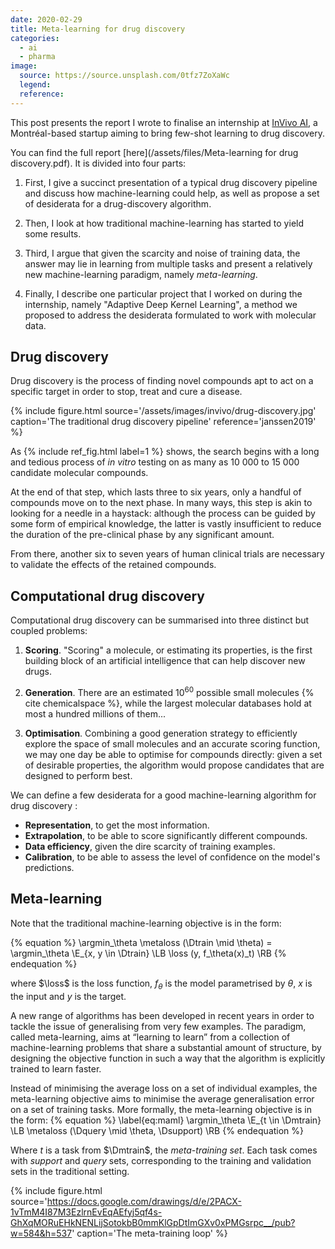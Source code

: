 ```yaml
---
date: 2020-02-29
title: Meta-learning for drug discovery
categories:
  - ai
  - pharma
image:
  source: https://source.unsplash.com/0tfz7ZoXaWc
  legend:
  reference:
---
```


This post presents the report I wrote to finalise an internship at [InVivo AI](https://invivoai.com/), a Montréal-based startup aiming to bring few-shot learning to drug discovery.

You can find the full report [here](/assets/files/Meta-learning for drug discovery.pdf). It is divided into four parts:

1. First, I give a succinct presentation of a typical drug discovery pipeline and discuss how machine-learning could help, as well as propose a set of desiderata for a drug-discovery algorithm.

2. Then, I look at how traditional machine-learning has started to yield some results.

3. Third, I argue that given the scarcity and noise of training data, the answer may lie in learning from multiple tasks and present a relatively new machine-learning paradigm, namely _meta-learning_.

4. Finally, I describe one particular project that I worked on during the internship, namely "Adaptive Deep Kernel Learning", a method we proposed to address the desiderata formulated to work with molecular data.


## Drug discovery

Drug discovery is the process of finding novel compounds apt to act on a specific target in order to stop, treat and cure a disease.

{% include figure.html source='/assets/images/invivo/drug-discovery.jpg' caption='The traditional drug discovery pipeline' reference='janssen2019' %}

As {% include ref_fig.html label=1 %} shows, the search begins with a long and tedious process of _in vitro_ testing on as many as 10 000 to 15 000 candidate molecular compounds.

At the end of that step, which lasts three to six years, only a handful of compounds move on to the next phase. In many ways, this step is akin to looking for a needle in a haystack: although the process can be guided by some form of empirical knowledge, the latter is vastly insufficient to reduce the duration of the pre-clinical phase by any significant amount.

From there, another six to seven years of human clinical trials are necessary to validate the effects of the retained compounds.


## Computational drug discovery

Computational drug discovery can be summarised into three distinct but coupled problems:

1. **Scoring**. "Scoring" a molecule, or estimating its properties, is the first building block of an artificial intelligence that can help discover new drugs.

2. **Generation**. There are an estimated 10<sup>60</sup> possible small molecules
   {% cite chemicalspace %}, while the largest molecular databases hold at most a hundred millions of them...

3. **Optimisation**. Combining a good generation strategy to efficiently explore the space of small molecules and an accurate scoring function, we may one day be able to optimise for compounds directly: given a set of desirable properties, the algorithm would propose candidates that are designed to perform best.

We can define a few desiderata for a good machine-learning algorithm for drug discovery :
* **Representation**, to get the most information.
* **Extrapolation**, to be able to score significantly different compounds.
* **Data efficiency**, given the dire scarcity of training examples.
* **Calibration**, to be able to assess the level of confidence on the model's predictions.

## Meta-learning

Note that the traditional machine-learning objective is in the form:

{% equation %}
\argmin_\theta \metaloss (\Dtrain \mid \theta) = \argmin_\theta \E_{x, y \in \Dtrain} \LB \loss (y, f_\theta(x)_t) \RB
{% endequation %}

where $\loss$ is the loss function, $f_\theta$ is the model parametrised by $\theta$, $x$ is the input and $y$ is the target.

A new range of algorithms has been developed in recent years in order to tackle the issue of generalising from very few examples. The paradigm, called meta-learning, aims at “learning to learn” from a collection of machine-learning problems that share a substantial amount of structure, by designing the objective function in such a way that the algorithm is explicitly trained to learn faster.

Instead of minimising the average loss on a set of individual examples, the meta-learning objective aims to minimise the average generalisation error on a set of training tasks. More formally, the meta-learning objective is in the form:
{% equation %}
  \label{eq:maml}
  \argmin_\theta \E_{t \in \Dmtrain} \LB \metaloss (\Dquery \mid \theta, \Dsupport) \RB
{% endequation %}

Where $t$ is a task from $\Dmtrain$, the _meta-training set_. Each task comes with _support_ and _query_ sets, corresponding to the training and validation sets in the traditional setting.

{% include figure.html source='https://docs.google.com/drawings/d/e/2PACX-1vTmM4I87M3EzlrnEvEqAEfyj5qf4s-GhXqMORuEHkNENLijSotokbB0mmKlGpDtImGXv0xPMGsrpc__/pub?w=584&h=537' caption='The meta-training loop' %}
